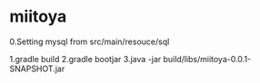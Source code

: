 # miitoya

0.Setting mysql from src/main/resouce/sql

1.gradle build
2.gradle bootjar
3.java -jar build/libs/miitoya-0.0.1-SNAPSHOT.jar
